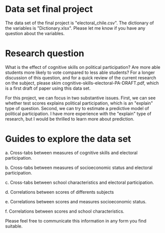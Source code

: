 
# Data set final project

The data set of the final project is "electoral_chile.csv". The dictionary of the variables is "Dictionary.xlsx". Please let me know if you have any question about the variables.

# Research question

What is the effect of cognitive skills on political participation? Are more able students more likely to vote compared to less able students? For a longer discussion of this question, and for a quick review of the current research on the subject, please skim cognitive-skills-electoral-PA-DRAFT.pdf, which is a first draft of paper using this data set. 

For this project, we can focus in two substantive issues. First, we can see whether test scores explains political participation, which is an "explain" type of question. Second, we can try to estimate a predictive model of political participation. I have more experience with the "explain" type of research, but I would be thrilled to learn more about prediction. 

# Guides to explore the data set

a. Cross-tabs between measures of cognitive skills and electoral participation.

b. Cross-tabs between measures of socioeconomic status and electoral participation.

c. Cross-tabs between school characteristics and electoral participation.

d. Correlations between scores of differents subjects

e. Correlations between scores and measures socioeconomic status.

f. Correlations between scores and school characteristics.

Please feel free to communicate this information in any form you find suitable. 




